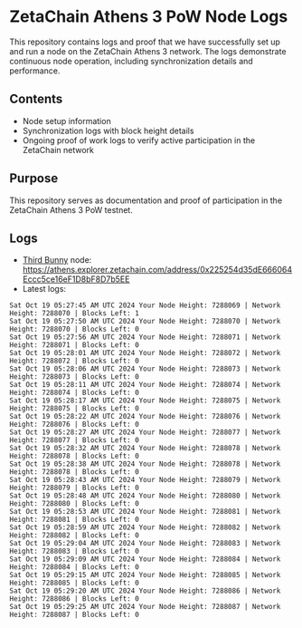 # ZetaChain Athens 3 PoW Node Logs
This repository contains logs and proof that we have successfully set up and run a node on the ZetaChain Athens 3 network. The logs demonstrate continuous node operation, including synchronization details and performance.

## Contents
- Node setup information
- Synchronization logs with block height details
- Ongoing proof of work logs to verify active participation in the ZetaChain network

## Purpose
This repository serves as documentation and proof of participation in the ZetaChain Athens 3 PoW testnet.

## Logs

- [Third Bunny](https://thirdbunny.xyz/) node: https://athens.explorer.zetachain.com/address/0x225254d35dE666064Eccc5ce16eF1D8bF8D7b5EE
- Latest logs:
```
Sat Oct 19 05:27:45 AM UTC 2024 Your Node Height: 7288069 | Network Height: 7288070 | Blocks Left: 1
Sat Oct 19 05:27:50 AM UTC 2024 Your Node Height: 7288070 | Network Height: 7288070 | Blocks Left: 0
Sat Oct 19 05:27:56 AM UTC 2024 Your Node Height: 7288071 | Network Height: 7288071 | Blocks Left: 0
Sat Oct 19 05:28:01 AM UTC 2024 Your Node Height: 7288072 | Network Height: 7288072 | Blocks Left: 0
Sat Oct 19 05:28:06 AM UTC 2024 Your Node Height: 7288073 | Network Height: 7288073 | Blocks Left: 0
Sat Oct 19 05:28:11 AM UTC 2024 Your Node Height: 7288074 | Network Height: 7288074 | Blocks Left: 0
Sat Oct 19 05:28:17 AM UTC 2024 Your Node Height: 7288075 | Network Height: 7288075 | Blocks Left: 0
Sat Oct 19 05:28:22 AM UTC 2024 Your Node Height: 7288076 | Network Height: 7288076 | Blocks Left: 0
Sat Oct 19 05:28:27 AM UTC 2024 Your Node Height: 7288077 | Network Height: 7288077 | Blocks Left: 0
Sat Oct 19 05:28:32 AM UTC 2024 Your Node Height: 7288078 | Network Height: 7288078 | Blocks Left: 0
Sat Oct 19 05:28:38 AM UTC 2024 Your Node Height: 7288078 | Network Height: 7288078 | Blocks Left: 0
Sat Oct 19 05:28:43 AM UTC 2024 Your Node Height: 7288079 | Network Height: 7288079 | Blocks Left: 0
Sat Oct 19 05:28:48 AM UTC 2024 Your Node Height: 7288080 | Network Height: 7288080 | Blocks Left: 0
Sat Oct 19 05:28:53 AM UTC 2024 Your Node Height: 7288081 | Network Height: 7288081 | Blocks Left: 0
Sat Oct 19 05:28:59 AM UTC 2024 Your Node Height: 7288082 | Network Height: 7288082 | Blocks Left: 0
Sat Oct 19 05:29:04 AM UTC 2024 Your Node Height: 7288083 | Network Height: 7288083 | Blocks Left: 0
Sat Oct 19 05:29:09 AM UTC 2024 Your Node Height: 7288084 | Network Height: 7288084 | Blocks Left: 0
Sat Oct 19 05:29:15 AM UTC 2024 Your Node Height: 7288085 | Network Height: 7288085 | Blocks Left: 0
Sat Oct 19 05:29:20 AM UTC 2024 Your Node Height: 7288086 | Network Height: 7288086 | Blocks Left: 0
Sat Oct 19 05:29:25 AM UTC 2024 Your Node Height: 7288087 | Network Height: 7288087 | Blocks Left: 0
```
